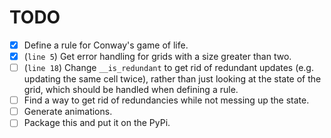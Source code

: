 # TODO
+ [X] Define a rule for Conway's game of life.
+ [X] (`line 5`) Get error handling for grids with a size greater than two.
+ [ ] (`line 18`) Change `__is_redundant` to get rid of redundant updates (e.g.
      updating the same cell twice), rather than just looking at the state of
      the grid, which should be handled when defining a rule.
+ [ ] Find a way to get rid of redundancies while not messing up the state.
+ [ ] Generate animations.
+ [ ] Package this and put it on the PyPi.
